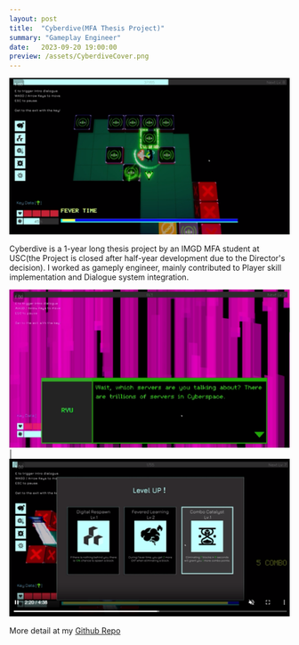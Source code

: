 ```yaml
---
layout: post
title:  "Cyberdive(MFA Thesis Project)"
summary: "Gameplay Engineer"
date:   2023-09-20 19:00:00
preview: /assets/CyberdiveCover.png
---
```


![Picture 1](/assets/Cyberdive3.png)

Cyberdive is a 1-year long thesis project by an IMGD MFA student at USC(the Project is closed after half-year development due to the Director's decision). 
I worked as gameply engineer, mainly contributed to Player skill implementation and Dialogue system integration.

![Picture 2](/assets/Cyberdive1.png) | ![Picture 3](/assets/Cyberdive2.png)

More detail at my [Github Repo](https://github.com/chelliy/Cyberdive)